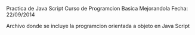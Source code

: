 Practica de Java Script
Curso de Programcion Basica Mejorandola
Fecha: 22/09/2014

Archivo donde se incluye la programcion orientada a objeto en Java Script

